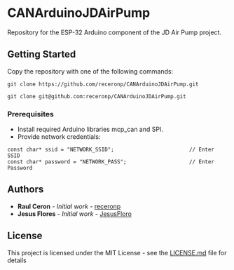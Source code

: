# CANArduinoJDAirPump

Repository for the ESP-32 Arduino component of the JD Air Pump project.

## Getting Started

Copy the repository with one of the following commands:

```
git clone https://github.com/receronp/CANArduinoJDAirPump.git
```

```
git clone git@github.com:receronp/CANArduinoJDAirPump.git
```


### Prerequisites

- Install required Arduino libraries mcp_can and SPI.
- Provide network credentials:
```
const char* ssid = "NETWORK_SSID";                        // Enter SSID
const char* password = "NETWORK_PASS";                    // Enter Password
```

## Authors

* **Raul Ceron** - *Initial work* - [receronp](https://github.com/receronp)
* **Jesus Flores** - *Initial work* - [JesusFloro](https://github.com/JesusFloro)

## License

This project is licensed under the MIT License - see the [LICENSE.md](LICENSE.md) file for details

